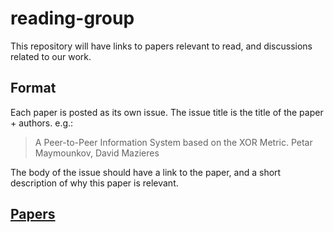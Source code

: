 # reading-group

This repository will have links to papers relevant to read, 
and discussions related to our work.

## Format

Each paper is posted as its own issue. The issue title is the title of the paper + authors. e.g.:

> A Peer-to-Peer Information System based on the XOR Metric. Petar Maymounkov, David Mazieres

The body of the issue should have a link to the paper, and a short description of why this paper is relevant.

## [Papers](https://github.com/protocol/reading-group/issues)
